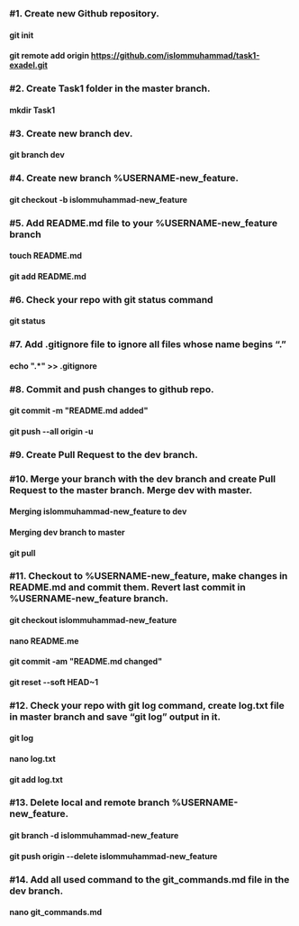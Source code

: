 ### #1. Create new Github repository.
#### git init
#### git remote add origin https://github.com/islommuhammad/task1-exadel.git
### #2. Create Task1 folder in the master branch.
#### mkdir Task1
### #3. Create new branch dev.
#### git branch dev
### #4. Create new branch %USERNAME-new_feature.
#### git checkout -b islommuhammad-new_feature
### #5. Add README.md file to your %USERNAME-new_feature branch
#### touch README.md
#### git add README.md
### #6. Check your repo with git status command
#### git status
### #7. Add .gitignore file to ignore all files whose name begins “.”
#### echo ".*" >> .gitignore
### #8. Commit and push changes to github repo.
#### git commit -m "README.md added"
#### git push --all origin -u
### #9. Create Pull Request to the dev branch.
### #10. Merge your branch with the dev branch and create Pull Request to the master branch. Merge dev with master.
#### Merging islommuhammad-new_feature to dev
#### Merging dev branch to master
#### git pull
### #11. Checkout to %USERNAME-new_feature, make changes in README.md and commit them. Revert last commit in %USERNAME-new_feature branch.
#### git checkout islommuhammad-new_feature
#### nano README.me
#### git commit -am "README.md changed"
#### git reset --soft HEAD~1
### #12. Check your repo with git log command, create log.txt file in master branch and save “git log” output in it.
#### git log
#### nano log.txt
#### git add log.txt
### #13. Delete local and remote branch %USERNAME-new_feature.
#### git branch -d islommuhammad-new_feature
#### git push origin --delete islommuhammad-new_feature
### #14. Add all used command to the git_commands.md file in the dev branch.
#### nano git_commands.md
